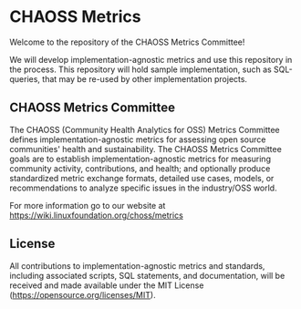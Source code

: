 # CHAOSS Metrics

Welcome to the repository of the CHAOSS Metrics Committee!

We will develop implementation-agnostic metrics and use this repository in the process.
This repository will hold sample implementation, such as SQL-queries, that may be re-used by other implementation projects.

## CHAOSS Metrics Committee

The CHAOSS (Community Health Analytics for OSS) Metrics Committee defines implementation-agnostic metrics for assessing open source communities' health and sustainability. The CHAOSS Metrics Committee goals are to establish implementation-agnostic metrics for measuring community activity, contributions, and health; and optionally produce standardized metric exchange formats, detailed use cases, models, or recommendations to analyze specific issues in the industry/OSS world.

For more information go to our website at https://wiki.linuxfoundation.org/choss/metrics

## License

All contributions to implementation-agnostic metrics and standards, including associated scripts, SQL statements, and documentation, will be received and made available under the MIT License (https://opensource.org/licenses/MIT).
